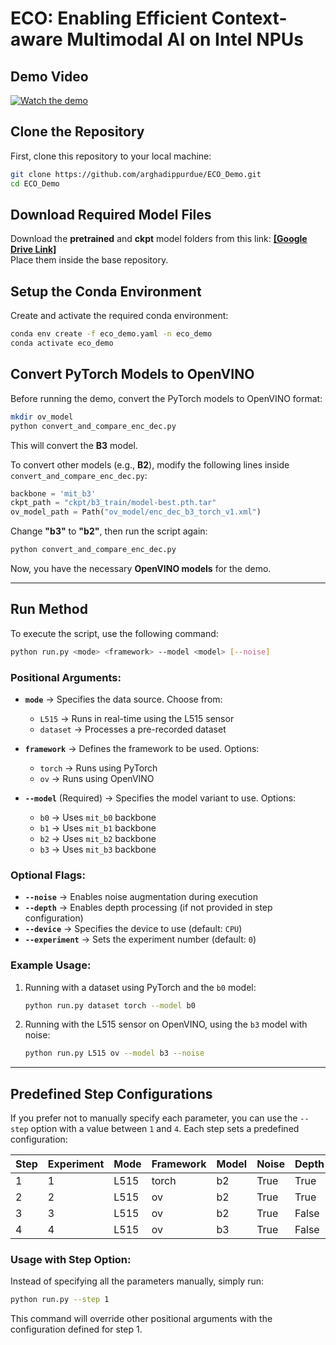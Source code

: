 # ECO: Enabling Efficient Context-aware Multimodal AI on Intel NPUs

## Demo Video  
[![Watch the demo](https://img.youtube.com/vi/dXbZ9i_pe9U/0.jpg)]([https://youtu.be/dXbZ9i_pe9U](https://youtu.be/9wRXog4LqbY))

## **Clone the Repository**  
First, clone this repository to your local machine:  
```bash
git clone https://github.com/arghadippurdue/ECO_Demo.git
cd ECO_Demo
```  

## **Download Required Model Files**  
Download the **pretrained** and **ckpt** model folders from this link: **[\[Google Drive Link\]](https://drive.google.com/drive/folders/1QhG7iaNmm2w5e5Z1Yks-Sntn9zZ8zV5s?usp=sharing)**  
Place them inside the base repository.  

## **Setup the Conda Environment**  
Create and activate the required conda environment:  
```bash
conda env create -f eco_demo.yaml -n eco_demo
conda activate eco_demo
```  

## **Convert PyTorch Models to OpenVINO**  
Before running the demo, convert the PyTorch models to OpenVINO format:  
```bash
mkdir ov_model
python convert_and_compare_enc_dec.py
```  
This will convert the **B3** model.  

To convert other models (e.g., **B2**), modify the following lines inside `convert_and_compare_enc_dec.py`:  

```python
backbone = 'mit_b3'
ckpt_path = "ckpt/b3_train/model-best.pth.tar"
ov_model_path = Path("ov_model/enc_dec_b3_torch_v1.xml")
```  

Change **"b3"** to **"b2"**, then run the script again:  
```bash
python convert_and_compare_enc_dec.py
```  

Now, you have the necessary **OpenVINO models** for the demo.  

---

## **Run Method**  
To execute the script, use the following command:  

```bash
python run.py <mode> <framework> --model <model> [--noise]
```  

### **Positional Arguments:**  
- **`mode`** → Specifies the data source. Choose from:  
  - `L515` → Runs in real-time using the L515 sensor  
  - `dataset` → Processes a pre-recorded dataset  

- **`framework`** → Defines the framework to be used. Options:  
  - `torch` → Runs using PyTorch  
  - `ov` → Runs using OpenVINO  

- **`--model`** (Required) → Specifies the model variant to use. Options:  
  - `b0` → Uses `mit_b0` backbone  
  - `b1` → Uses `mit_b1` backbone  
  - `b2` → Uses `mit_b2` backbone  
  - `b3` → Uses `mit_b3` backbone  

### **Optional Flags:**  
- **`--noise`** → Enables noise augmentation during execution  
- **`--depth`** → Enables depth processing (if not provided in step configuration)  
- **`--device`** → Specifies the device to use (default: `CPU`)  
- **`--experiment`** → Sets the experiment number (default: `0`)  

### **Example Usage:**  
1. Running with a dataset using PyTorch and the `b0` model:  
   ```bash
   python run.py dataset torch --model b0
   ```  
2. Running with the L515 sensor on OpenVINO, using the `b3` model with noise:  
   ```bash
   python run.py L515 ov --model b3 --noise
   ```  

---

## **Predefined Step Configurations**  
If you prefer not to manually specify each parameter, you can use the `--step` option with a value between `1` and `4`. Each step sets a predefined configuration:  

| **Step** | **Experiment** | **Mode** | **Framework** | **Model** | **Noise** | **Depth** | **Device** |
|----------|--------------|----------|---------------|-----------|-----------|-----------|------------|
| 1        | 1            | L515     | torch         | b2        | True      | True      | CPU        |
| 2        | 2            | L515     | ov            | b2        | True      | True      | NPU        |
| 3        | 3            | L515     | ov            | b2        | True      | False     | NPU        |
| 4        | 4            | L515     | ov            | b3        | True      | False     | NPU        |  

### **Usage with Step Option:**  
Instead of specifying all the parameters manually, simply run:  
```bash
python run.py --step 1
```  
This command will override other positional arguments with the configuration defined for step 1.  
